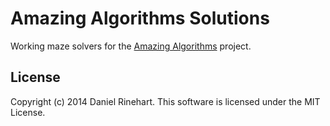 # Amazing Algorithms Solutions

Working maze solvers for the [Amazing Algorithms](https://github.com/NeoPhi/amazing) project.

## License

Copyright (c) 2014 Daniel Rinehart. This software is licensed under the MIT License.
